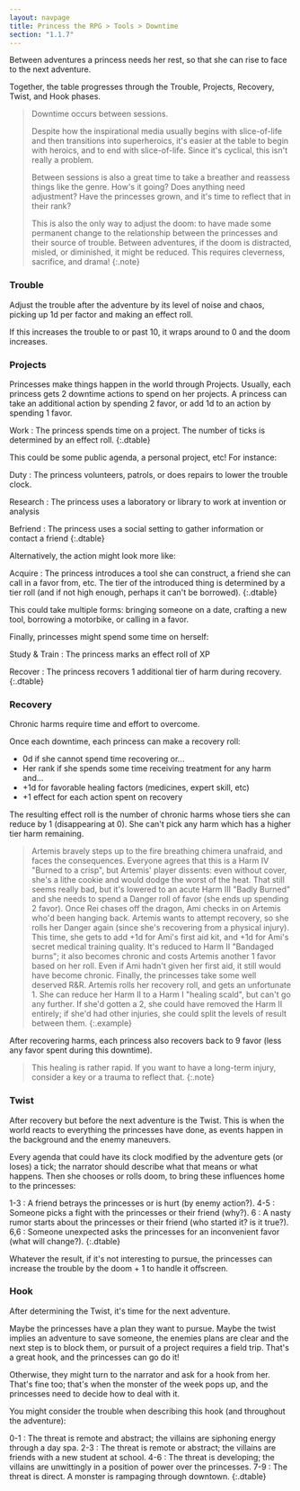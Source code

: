 ```yaml
---
layout: navpage
title: Princess the RPG > Tools > Downtime
section: "1.1.7"
---
```


Between adventures a princess needs her rest, so that she can rise to face to the next adventure.

Together, the table progresses through the Trouble, Projects, Recovery, Twist, and Hook phases.

> Downtime occurs between sessions.
>
> Despite how the inspirational media usually begins with slice-of-life and then transitions into superheroics,
> it's easier at the table to begin with heroics, and to end with slice-of-life.
> Since it's cyclical, this isn't really a problem.
>
> Between sessions is also a great time to take a breather and reassess things like the genre.
> How's it going?
> Does anything need adjustment?
> Have the princesses grown, and it's time to reflect that in their rank?
>
> This is also the only way to adjust the doom:
> to have made some permanent change to the relationship between the princesses and their source of trouble.
> Between adventures, if the doom is distracted, misled, or diminished, it might be reduced.
> This requires cleverness, sacrifice, and drama!
{:.note}

### Trouble

Adjust the trouble after the adventure by its level of noise and chaos, picking up 1d per factor and making an effect roll.

If this increases the trouble to or past 10, it wraps around to 0 and the doom increases.

### Projects

Princesses make things happen in the world through Projects.
Usually, each princess gets 2 downtime actions to spend on her projects.
A princess can take an additional action by spending 2 favor, or add 1d to an action by spending 1 favor.

Work : The princess spends time on a project. The number of ticks is determined by an effect roll.
{:.dtable}

This could be some public agenda, a personal project, etc! For instance:

Duty
: The princess volunteers, patrols, or does repairs to lower the trouble clock.

Research
: The princess uses a laboratory or library to work at invention or analysis

Befriend
: The princess uses a social setting to gather information or contact a friend
{:.dtable}



Alternatively, the action might look more like:

Acquire
: The princess introduces a tool she can construct, a friend she can call in a favor from, etc.
  The tier of the introduced thing is determined by a tier roll (and if not high enough, perhaps it can't be borrowed).
{:.dtable}



This could take multiple forms:
bringing someone on a date, crafting a new tool, borrowing a motorbike, or calling in a favor.

Finally, princesses might spend some time on herself:

Study & Train
: The princess marks an effect roll of XP

Recover
: The princess recovers 1 additional tier of harm during recovery.
{:.dtable}




### Recovery

Chronic harms require time and effort to overcome.

Once each downtime, each princess can make a recovery roll:
* 0d if she cannot spend time recovering or...
* Her rank if she spends some time receiving treatment for any harm and...
* +1d for favorable healing factors (medicines, expert skill, etc)
* +1 effect for each action spent on recovery

The resulting effect roll is the number of chronic harms whose tiers she can reduce by 1 (disappearing at 0).
She can't pick any harm which has a higher tier harm remaining.

> Artemis bravely steps up to the fire breathing chimera unafraid, and faces the consequences.
> Everyone agrees that this is a Harm IV "Burned to a crisp", but Artemis' player dissents:
> even without cover, she's a lithe cookie and would dodge the worst of the heat.
> That still seems really bad, but it's lowered to an acute Harm III "Badly Burned" and she needs to spend a Danger roll of favor (she ends up spending 2 favor).
> Once Rei chases off the dragon, Ami checks in on Artemis who'd been hanging back.
> Artemis wants to attempt recovery, so she rolls her Danger again (since she's recovering from a physical injury).
> This time, she gets to add +1d for Ami's first aid kit, and +1d for Ami's secret medical training quality.
> It's reduced to Harm II "Bandaged burns"; it also becomes chronic and costs Artemis another 1 favor based on her roll.
> Even if Ami hadn't given her first aid, it still would have become chronic.
> Finally, the princesses take some well deserved R&R.
> Artemis rolls her recovery roll, and gets an unfortunate 1. She can reduce her Harm II to a Harm I "healing scald", but can't go any further.
> If she'd gotten a 2, she could have removed the Harm II entirely; if she'd had other injuries, she could split the levels of result between them.
{:.example}

After recovering harms, each princess also recovers back to 9 favor (less any favor spent during this downtime).

> This healing is rather rapid.
> If you want to have a long-term injury, consider a key or a trauma to reflect that.
{:.note}

### Twist

After recovery but before the next adventure is the Twist.
This is when the world reacts to everything the princesses have done, as events happen in the background and the enemy maneuvers.

Every agenda that could have its clock modified by the adventure gets (or loses) a tick; the narrator should describe what that means or what happens.
Then she chooses or rolls doom, to bring these influences home to the princesses:

1-3 : A friend betrays the princesses or is hurt (by enemy action?).
4-5 : Someone picks a fight with the princesses or their friend (why?).
6   : A nasty rumor starts about the princesses or their friend (who started it? is it true?).
6,6 : Someone unexpected asks the princesses for an inconvenient favor (what will change?).
{:.dtable}




Whatever the result, if it's not interesting to pursue, the princesses can increase the trouble by the doom + 1 to handle it offscreen.

### Hook

After determining the Twist, it's time for the next adventure.

Maybe the princesses have a plan they want to pursue.
Maybe the twist implies an adventure to save someone, the enemies plans are clear and the next step is to block them, or pursuit of a project requires a field trip.
That's a great hook, and the princesses can go do it!

Otherwise, they might turn to the narrator and ask for a hook from her.
That's fine too; that's when the monster of the week pops up, and the princesses need to decide how to deal with it.

You might consider the trouble when describing this hook (and throughout the adventure):

0-1 : The threat is remote and abstract; the villains are siphoning energy through a day spa.
2-3 : The threat is remote or abstract; the villains are friends with a new student at school.
4-6 : The threat is developing; the villains are unwittingly in a position of power over the princesses.
7-9 : The threat is direct. A monster is rampaging through downtown.
{:.dtable}

